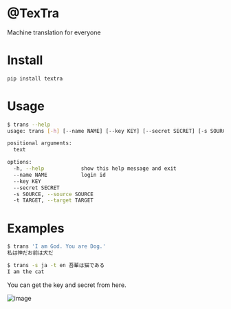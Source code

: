 # @TexTra
Machine translation for everyone

# Install

```bash
pip install textra
```

# Usage

```bash
$ trans --help
usage: trans [-h] [--name NAME] [--key KEY] [--secret SECRET] [-s SOURCE] [-t TARGET] text

positional arguments:
  text

options:
  -h, --help            show this help message and exit
  --name NAME           login id
  --key KEY
  --secret SECRET
  -s SOURCE, --source SOURCE
  -t TARGET, --target TARGET
```

# Examples

```bash
$ trans 'I am God. You are Dog.'
私は神だお前は犬だ
```

```bash
$ trans -s ja -t en 吾輩は猫である
I am the cat
```

You can get the key and secret from here.

![image](https://user-images.githubusercontent.com/12811398/186966682-5a563423-fbe2-4f3f-aa09-4a274ac0e778.png)
